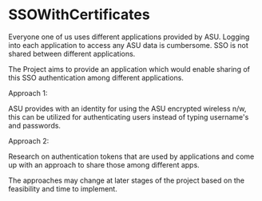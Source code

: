 # SSOWithCertificates


Everyone one of us uses different applications provided by ASU. Logging into each application to access any ASU data is cumbersome. SSO is not shared between different applications.

The Project aims to provide an application which would enable sharing of this SSO authentication among different applications. 

Approach 1:

ASU provides with an identity for using the ASU encrypted wireless n/w, this can be utilized for authenticating users instead of typing username's and passwords.

Approach 2:

Research on authentication tokens that are used by applications and come up with an approach to share those among different apps.


The approaches may change at later stages of the project based on the feasibility and time to implement.
